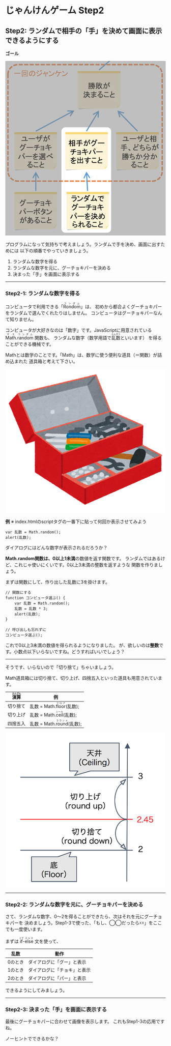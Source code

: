 じゃんけんゲーム Step2
=========================

## Step2: ランダムで相手の「手」を決めて画面に表示できるようにする

**ゴール**

![Step2のゴール](https://github.com/TechZemi/Janken/blob/master/README/Step2.png?raw=true)


プログラムになって気持ちで考えましょう。ランダムで手を決め、画面に出すためには
以下の順番でやっていきましょう。

1. ランダムな数字を得る
2. ランダムな数字を元に、グーチョキパーを決める
3. 決まった「手」を画面に表示する

---

### Step2-1: ランダムな数字を得る

コンピュータで利用できる「<ruby><rb>Rondom</rb><rt>ランダム</rt></ruby>」は、
初めから都合よくグーチョキパーをランダムで選んでくれたりはしません。
コンピュータはグーチョキパーなんて知りません。

コンピュータが大好きなのは「数字」です。JavaScriptに用意されている
<ruby><rb>Math</rb><rt>マス</rt></ruby>.<ruby><rb>random</rb><rt>ランダム</rt></ruby>
関数も、
ランダムな数字（数学用語で<ruby><rb>乱数</rb><rt>らんすう</rt></ruby>といいます）
を得ることができる機械です。

Mathとは数学のことです。「Math」は、数学に使う便利な道具（＝関数）が詰め込まれた
道具箱と考えて下さい。

![道具箱](https://github.com/TechZemi/Janken/blob/master/README/toolkit.png?raw=true)


**例**
※ index.htmlのscriptタグの一番下に貼って何回か表示させてみよう

```
var 乱数 = Math.random();
alert(乱数);
```

ダイアログにはどんな数字が表示されるだろうか？

**Math.random関数は、0以上1未満**の数値を返す関数です。
ランダムではあるけど、これじゃ使いにくいです。0以上3未満の整数を返すような
関数を作りましょう。

まずは関数にして、作り出した乱数に3を掛けます。

```
// 関数にする
function コンピュータ選ぶ() {
    var 乱数 = Math.random();
    乱数 = 乱数 * 3;
    alert(乱数);
}

// 呼び出しも忘れずに
コンピュータ選ぶ();
```

これで0以上3未満の数値を得られるようになりました。
が、欲しいのは**整数**です。小数点以下いらないですね。どうすればいいでしょう？


---

そうです、いらないので「切り捨て」ちゃいましょう。

Math道具箱には切り捨て、切り上げ、四捨五入といった道具も用意されています。

| <ruby><rb>演算</rb><rt>えんざん</rt></ruby> | 例 |
|:--------:|------------|
| 切り捨て | 乱数 = Math.<ruby><rb>floor</rb><rt>フロア</rt></ruby>(乱数); |
| 切り上げ | 乱数 = Math.<ruby><rb>ceil</rb><rt>シール</rt></ruby>(乱数);  |
| 四捨五入 | 乱数 = Math.<ruby><rb>round</rb><rt>ラウンド</rt></ruby>(乱数); |


![切り捨て／切り上げ／四捨五入](https://github.com/TechZemi/Janken/blob/master/README/round.png?raw=true)

---

### Step2-2: ランダムな数字を元に、グーチョキパーを決める

さて、ランダムな数字、0〜2を得ることができたら、次はそれを元にグーチョキパーを
決めましょう。Step1-3で使った、「もし、◯◯だったら☓☓」をここでも一度使います。

まずは <ruby><rb>if</rb><rt>イフ</rt></ruby>-<ruby><rb>else</rb><rt>エルス</rt></ruby>
文を使って、

| 乱数 | 動作 |
|:--------:|------------|
| 0のとき | ダイアログに「グー」と表示 |
| 1のとき | ダイアログに「チョキ」と表示 |
| 2のとき | ダイアログに「パー」と表示 |

できるようにしてみましょう。

---

### Step2-3: 決まった「手」を画面に表示する

最後にグーチョキパーに合わせて画像を表示します。
これもStep1-3の応用ですね。

ノーヒントでできるかな？
